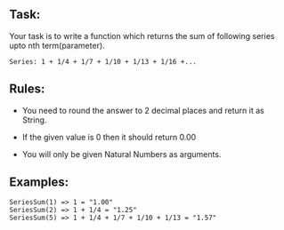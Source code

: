 Task:
-----

Your task is to write a function which returns the sum of following series upto nth term(parameter).

```
Series: 1 + 1/4 + 1/7 + 1/10 + 1/13 + 1/16 +...
```

Rules:
------

*   You need to round the answer to 2 decimal places and return it as String.

*   If the given value is 0 then it should return 0.00

*   You will only be given Natural Numbers as arguments.


Examples:
---------

```
SeriesSum(1) => 1 = "1.00"
SeriesSum(2) => 1 + 1/4 = "1.25"
SeriesSum(5) => 1 + 1/4 + 1/7 + 1/10 + 1/13 = "1.57"
```
